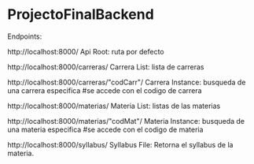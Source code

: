 # ProjectoFinalBackend

Endpoints: 

http://localhost:8000/ Api Root: ruta por defecto  

http://localhost:8000/carreras/ Carrera List: lista de carreras

http://localhost:8000/carreras/"codCarr"/ Carrera Instance: busqueda de una carrera especifica #se accede con el codigo de carrera

http://localhost:8000/materias/ Materia List: listas de las materias

http://localhost:8000/materias/"codMat"/ Materia Instance: busqueda de una materia especifica #se accede con el codigo de materia

http://localhost:8000/syllabus/ Syllabus File: Retorna el syllabus de la materia.
